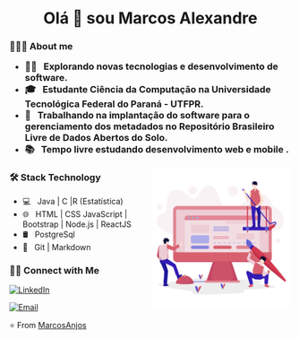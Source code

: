 <h1 align = " center " > Olá 👋 sou Marcos Alexandre </ h1 >
<h3 > 👨🏻‍💻 About me </ h3 >

- 🕵‍♂ &nbsp; Explorando novas tecnologias e desenvolvimento de software.
- 🎓 &nbsp; Estudante Ciência da Computação na Universidade Tecnológica Federal do Paraná - UTFPR.
-  💼 &nbsp; Trabalhando na implantação do software para o gerenciamento dos metadados no Repositório Brasileiro Livre de Dados Abertos do Solo.
- 📚 &nbsp; Tempo livre estudando  desenvolvimento web e mobile .

<img align = "right" src = "https://github.com/MarcosAnjos/MarcosAnjos/blob/master/img_pc_red.png?raw=true" width ="250" />
  
<h3> 🛠 Stack Technology </h3>

- 💻 &nbsp; Java | C |R (Estatística) 
- 🌐 &nbsp; HTML | CSS JavaScript | Bootstrap | Node.js | ReactJS 
- 🛢 &nbsp; PostgreSql 
- 🔧 &nbsp; Git | Markdown 


<h3> 🤝🏻 Connect with Me</h3>

<p>
<a href="https://www.linkedin.com/in/marcos-alex/"><img alt="LinkedIn" src="https://img.shields.io/badge/LinkedIn-Marcos-blue?style=flat-square&logo=linkedin"></a>

<a href="mailto:marcosanjos@alunos.utfpr.edu.br"><img alt="Email" src="https://img.shields.io/badge/Email-marcosanjos@alunos.utfpr.edu.br-red?style=flat-square&logo=gmail"></a>
</p>

⭐️ From [MarcosAnjos](https://github.com/MarcosAnjos)


<!--
**MarcosAnjos/MarcosAnjos** is a ✨ _special_ ✨ repository because its `README.md` (this file) appears on your GitHub profile.

Here are some ideas to get you started:

- 🔭 I’m currently working on ...
- 🌱 I’m currently learning ...
- 👯 I’m looking to collaborate on ...
- 🤔 I’m looking for help with ...
- 💬 Ask me about ...
- 📫 How to reach me: ...
- 😄 Pronouns: ...
- ⚡ Fun fact: ...
-->
